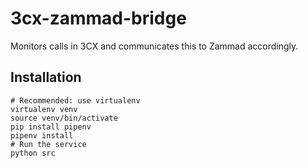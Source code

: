 # 3cx-zammad-bridge

Monitors calls in 3CX and communicates this to Zammad accordingly.

## Installation

```shell
# Recommended: use virtualenv
virtualenv venv
source venv/bin/activate
pip install pipenv
pipenv install
# Run the service
python src
```
